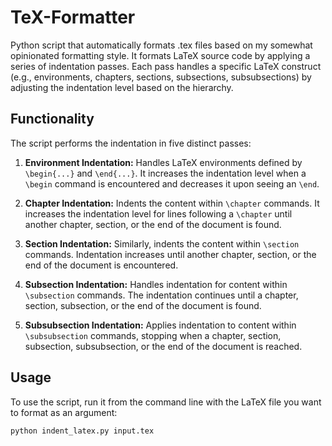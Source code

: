 # TeX-Formatter
Python script that automatically formats .tex files based on my somewhat opinionated formatting style. It formats LaTeX source code by applying a series of indentation passes. Each pass handles a specific LaTeX construct (e.g., environments, chapters, sections, subsections, subsubsections) by adjusting the indentation level based on the hierarchy.

## Functionality

The script performs the indentation in five distinct passes:

1.  **Environment Indentation:** Handles LaTeX environments defined by `\begin{...}` and `\end{...}`. It increases the indentation level when a `\begin` command is encountered and decreases it upon seeing an `\end`.

2.  **Chapter Indentation:** Indents the content within `\chapter` commands. It increases the indentation level for lines following a `\chapter` until another chapter, section, or the end of the document is found.

3.  **Section Indentation:** Similarly, indents the content within `\section` commands. Indentation increases until another chapter, section, or the end of the document is encountered.

4.  **Subsection Indentation:** Handles indentation for content within `\subsection` commands. The indentation continues until a chapter, section, subsection, or the end of the document is found.

5.  **Subsubsection Indentation:** Applies indentation to content within `\subsubsection` commands, stopping when a chapter, section, subsection, subsubsection, or the end of the document is reached.

## Usage

To use the script, run it from the command line with the LaTeX file you want to format as an argument:

```bash
python indent_latex.py input.tex
```
